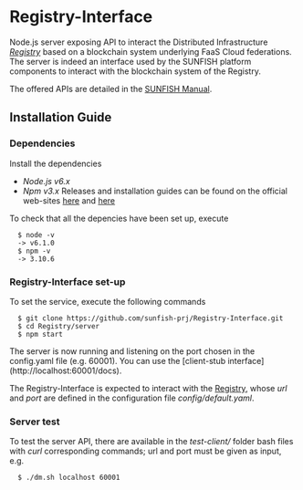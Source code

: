 # Registry-Interface

Node.js server exposing API to interact the Distributed Infrastructure [*Registry*](https://github.com/sunfish-prj/Registry/) based on a blockchain system underlying FaaS Cloud federations. The server is indeed an interface used by the SUNFISH platform components to interact with the blockchain system of the Registry. 

The offered APIs are detailed in the [SUNFISH Manual](http://sunfish-platform-docs.readthedocs.io/en/latest/). 

## Installation Guide

### Dependencies 

Install the dependencies 
- *Node.js v6.x*
- *Npm v3.x*
Releases and installation guides can be found on the official web-sites [here](https://nodejs.org) and [here](https://www.npmjs.com/) 

To check that all the depencies have been set up, execute
```
  $ node -v
  -> v6.1.0
  $ npm -v
  -> 3.10.6
```

### Registry-Interface set-up

To set the service, execute the following commands
``` 
  $ git clone https://github.com/sunfish-prj/Registry-Interface.git
  $ cd Registry/server
  $ npm start
```
The server is now running and listening on the port chosen in the config.yaml file (e.g. 60001). You can use the [client-stub interface] (http://localhost:60001/docs).  

The Registry-Interface is expected to interact with the [Registry](https://github.com/sunfish-prj/Registry/), whose *url* and *port* are defined in the configuration file *config/default.yaml*.

### Server test

To test the server API, there are available in the *test-client/* folder bash files with *curl* corresponding commands; url and port must be given as input, e.g. 
```
  $ ./dm.sh localhost 60001
```



